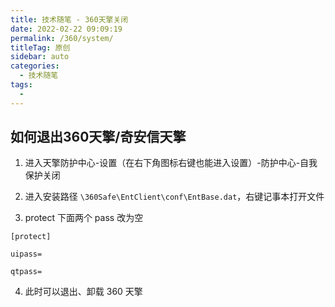 ```yaml
---
title: 技术随笔 - 360天擎关闭
date: 2022-02-22 09:09:19
permalink: /360/system/
titleTag: 原创
sidebar: auto
categories: 
  - 技术随笔
tags: 
  - 
---
```


## 如何退出360天擎/奇安信天擎

1. 进入天擎防护中心-设置（在右下角图标右键也能进入设置）-防护中心-自我保护关闭

2. 进入安装路径 `\360Safe\EntClient\conf\EntBase.dat`，右键记事本打开文件

3. protect 下面两个 pass 改为空

```text
[protect]

uipass=

qtpass=
```

4. 此时可以退出、卸载 360 天擎